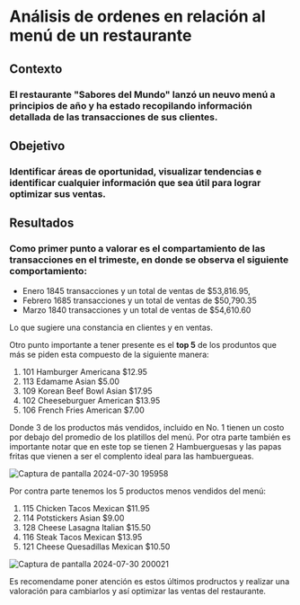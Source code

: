 # Análisis de ordenes en relación al menú de un restaurante
## Contexto
### El restaurante "Sabores del Mundo" lanzó un neuvo menú a principios de año y ha estado recopilando información detallada de las transacciones de sus clientes.
## Obejetivo
### Identificar áreas de oportunidad, visualizar tendencias e identificar cualquier información que sea útil para lograr optimizar sus ventas.
## Resultados
### Como primer punto a valorar es el compartamiento de las transacciones en el trimeste, en donde se observa el siguiente comportamiento:

- Enero 1845 transacciones y un total de ventas de $53,816.95,
- Febrero 1685 transacciones y un total de ventas de $50,790.35
- Marzo 1840 transacciones y un total de ventas de $54,610.60

Lo que sugiere una constancia en clientes y en ventas.

Otro punto importante a tener presente es el **top 5** de los produntos que más se piden esta compuesto de la siguiente manera:
1. 101 Hamburger Americana $12.95
2. 113 Edamame Asian $5.00
3. 109 Korean Beef Bowl Asian $17.95
4. 102 Cheeseburguer American $13.95
5. 106 French Fries American $7.00

Donde 3 de los productos más vendidos, incluido en No. 1 tienen un costo por debajo del promedio de los platillos del menú. Por otra parte también es importante notar que en este top se tienen 2 Hambuerguesas y las papas fritas que vienen a ser el complento ideal para las hambuergueas. 

![Captura de pantalla 2024-07-30 195958](https://github.com/user-attachments/assets/915bbd3d-ea30-4b49-9717-8fd9d4e48d6c)

Por contra parte tenemos los 5 productos menos vendidos del menú: 
1. 115 Chicken Tacos Mexican $11.95
2. 114 Potstickers Asian $9.00
3. 128 Cheese Lasagna Italian $15.50
4. 116 Steak Tacos Mexican $13.95
5. 121 Cheese Quesadillas Mexican $10.50
   
![Captura de pantalla 2024-07-30 200021](https://github.com/user-attachments/assets/512b5c45-7ebb-4685-8d91-034070c9bb39)

Es recomendame poner atención es estos últimos prodructos y realizar una valoración para cambiarlos y así optimizar las ventas del restaurante.
